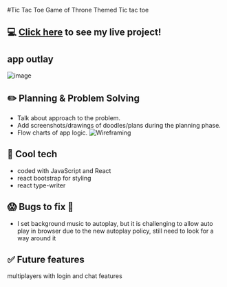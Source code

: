 #Tic Tac Toe
Game of Throne Themed Tic tac toe

## :computer: [Click here](https://tic-tac-toe-got.netlify.app/) to see my live project!
## app outlay
![image](https://user-images.githubusercontent.com/112321294/201476975-060b5471-9677-4050-b5ce-a0d4993fd47a.png)

## :pencil2: Planning & Problem Solving
- Talk about approach to the problem.
- Add screenshots/drawings of doodles/plans during the planning phase.
- Flow charts of app logic.
![Wireframing](https://images.unsplash.com/photo-1581291518633-83b4ebd1d83e?ixlib=rb-1.2.1&ixid=MnwxMjA3fDB8MHxwaG90by1wYWdlfHx8fGVufDB8fHx8&auto=format&fit=crop&w=1170&q=80)

## :rocket: Cool tech
- coded with JavaScript and React
- react bootstrap for styling 
- react type-writer

## :scream: Bugs to fix :poop:
- I set background music to autoplay, but it is challenging to allow auto play in browser due to the new autoplay policy, still need to look for a way around it


## :white_check_mark: Future features
multiplayers with login and chat features
